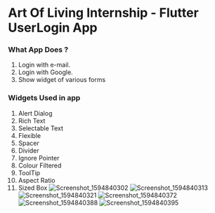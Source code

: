 # Art Of Living Internship - Flutter UserLogin App
### What App Does ?

1. Login with e-mail.
2. Login with Google.
3. Show widget of various forms

### Widgets Used in app
1. Alert Dialog
2. Rich Text 
3. Selectable Text 
4. Flexible 
5. Spacer 
6. Divider 
7. Ignore Pointer 
8. Colour Filtered 
9. ToolTip 
10. Aspect Ratio 
11. Sized Box
![Screenshot_1594840302](https://user-images.githubusercontent.com/56834158/87586146-ba216e00-c6fd-11ea-995b-6ec0cdb5ece6.png)
![Screenshot_1594840313](https://user-images.githubusercontent.com/56834158/87586150-bdb4f500-c6fd-11ea-9aee-c426c9bc7426.png)
![Screenshot_1594840321](https://user-images.githubusercontent.com/56834158/87586158-c1487c00-c6fd-11ea-920a-0d79db0ac2c2.png)
![Screenshot_1594840372](https://user-images.githubusercontent.com/56834158/87586162-c1e11280-c6fd-11ea-912d-4bcf11b3acb0.png)
![Screenshot_1594840388](https://user-images.githubusercontent.com/56834158/87586163-c1e11280-c6fd-11ea-95ca-1ed003317b20.png)
![Screenshot_1594840395](https://user-images.githubusercontent.com/56834158/87586166-c279a900-c6fd-11ea-85a0-f7f3de7dbb07.png)
